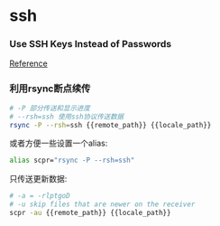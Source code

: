 # ssh

### Use SSH Keys Instead of Passwords

[Reference](https://www.digitalocean.com/community/tutorials/how-to-use-ssh-keys-with-digitalocean-droplets)

### 利用rsync断点续传

```zsh
# -P 部分传送和显示进度
# --rsh=ssh 使用ssh协议传送数据
rsync -P --rsh=ssh {{remote_path}} {{locale_path}}
```

或者方便一些设置一个alias:

```zsh
alias scpr="rsync -P --rsh=ssh"
```

只传送更新数据:

```zsh
# -a = -rlptgoD
# -u skip files that are newer on the receiver
scpr -au {{remote_path}} {{locale_path}}
```